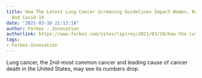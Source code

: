 ```yaml
---
title: How The Latest Lung Cancer Screening Guidelines Impact Women, Race, Addiction
  And Covid-19
date: "2021-03-10 21:13:18"
author: Forbes - Innovation
authorlink: https://www.forbes.com/sites/lipiroy/2021/03/10/how-the-latest-lung-cancer-screening-guidelines-impact-women-race-addiction-and-covid-19/
tags:
- Forbes-Innovation
---
```

Lung cancer, the 2nd-most common cancer and leading cause of cancer death in the United States, may see its numbers drop.